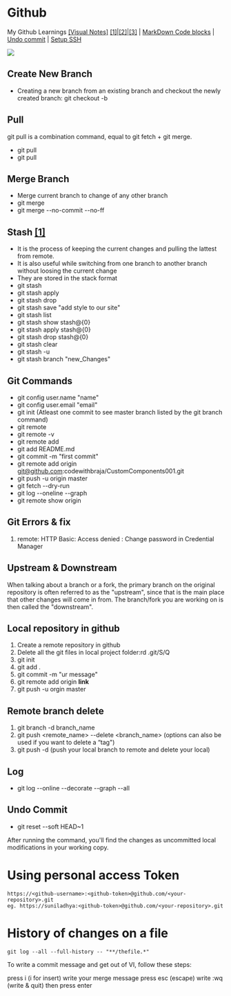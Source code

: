 # Github
My Github Learnings
[[Visual Notes]](https://www.draw.io)
[[1]](https://www.youtube.com/watch?v=3a2x1iJFJWc)|[[2]](https://guide.freecodecamp.org/git/git-pull/)|[[3]](https://help.github.com/en/github/using-git/about-remote-repositories)
| [MarkDown Code blocks](https://support.codebasehq.com/articles/tips-tricks/syntax-highlighting-in-markdown)
| [Undo commit](https://www.git-tower.com/learn/git/faq/undo-last-commit)
| [Setup SSH](https://media.licdn.com/dms/image/D4E22AQEpruS9KkFi1w/feedshare-shrink_1280/0/1710072382821?e=1712793600&v=beta&t=xPAniq59aQti22T90UzIaoa56-LIqTpZrxBS0ExlLw8)

![](https://i.ibb.co/0X29fQ2/Git-Work-Flow.png)

## Create New Branch
* Creating a new branch from an existing branch and checkout the newly created branch: git checkout -b <branch-Name>
  
## Pull
git pull is a combination command, equal to git fetch + git merge.
* git pull
* git pull 

## Merge Branch
* Merge current branch to change of any other branch 
* git merge <branch-Name> 
* git merge <branch-name> --no-commit --no-ff

## Stash [[1]](https://www.atlassian.com/git/tutorials/saving-changes/git-stash#re-applying-your-stashed-changes)
* It is the process of keeping the current changes and pulling the lattest from remote.
* It is also useful while switching from one branch to another branch without loosing the current change
* They are stored in the stack format
* git stash
* git stash apply
* git stash drop
* git stash save "add style to our site"
* git stash list
* git stash show stash@{0}
* git stash apply stash@{0}
* git stash drop stash@{0}
* git stash clear
* git stash -u
* git stash branch "new_Changes"

## Git Commands
* git config user.name "name"
* git config user.email "email"
* git init (Atleast one commit to see master branch listed by the git branch command)
* git remote
* git remote -v
* git remote add <name> <url>
* git add README.md
* git commit -m "first commit"
* git remote add origin git@github.com:codewithbraja/CustomComponents001.git
* git push -u origin master
* git fetch --dry-run
* git log --oneline --graph
* git remote show origin

## Git Errors & fix
1. remote: HTTP Basic: Access denied : Change password in Credential Manager

## Upstream & Downstream
When talking about a branch or a fork, the primary branch on the original repository is often referred to as the "upstream", since that is the main place that other changes will come in from. The branch/fork you are working on is then called the "downstream".

## Local repository in github
1. Create a remote repository in github
2. Delete all the git files in local project folder:rd .git/S/Q
3. git init
4. git add .
5. git commit -m "ur message"
6. git remote add origin **link**
7. git push -u orgin master

## Remote branch delete
1. git branch -d branch_name
2. git push <remote_name> --delete <branch_name> (options can also be used if you want to delete a “tag")
3. git push -d (push your local branch to remote and delete your local)

## Log
* git log --online --decorate --graph --all

## Undo Commit
* git reset --soft HEAD~1

After running the command, you'll find the changes as uncommitted local modifications in your working copy.

# Using personal access Token
```
https://<github-username>:<github-token>@github.com/<your-repository>.git
eg. https://suniladhya:<github-token>@github.com/<your-repository>.git
```
# History of changes on a file
```
git log --all --full-history -- "**/thefile.*"
```

To write a commit message and get out of VI, follow these steps:

press i (i for insert)
write your merge message
press esc (escape)
write :wq (write & quit)
then press enter
